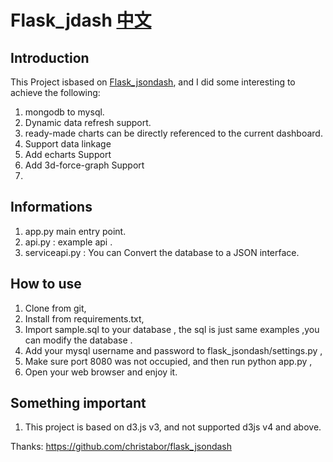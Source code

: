# Flask_jdash   [中文](readme_cn.md)
## Introduction
This Project isbased on [Flask_jsondash](https://github.com/christabor/flask_jsondash), and  I did some interesting to achieve the following:

1. mongodb to mysql.
2. Dynamic data refresh support.
3. ready-made charts can be directly referenced to the current dashboard.
4. Support data linkage
5. Add echarts Support
6. Add 3d-force-graph Support
7. 
## Informations
1. app.py main entry point.
2. api.py : example api .
3. serviceapi.py : You can Convert the database to a JSON interface.


## How to use
1. Clone from git,
2. Install from requirements.txt, 
3. Import sample.sql to your database , the sql is just same examples ,you can modify the database .
4. Add your mysql username and password to flask_jsondash/settings.py ,
5. Make sure port 8080 was not occupied,  and then run python app.py ,
6. Open your web browser and enjoy it.

## Something important
1. This project is based on d3.js v3, and not supported  d3js v4 and above.


Thanks:
https://github.com/christabor/flask_jsondash